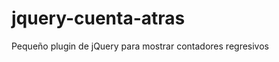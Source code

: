 jquery-cuenta-atras
===================

Pequeño plugin de jQuery para mostrar contadores regresivos